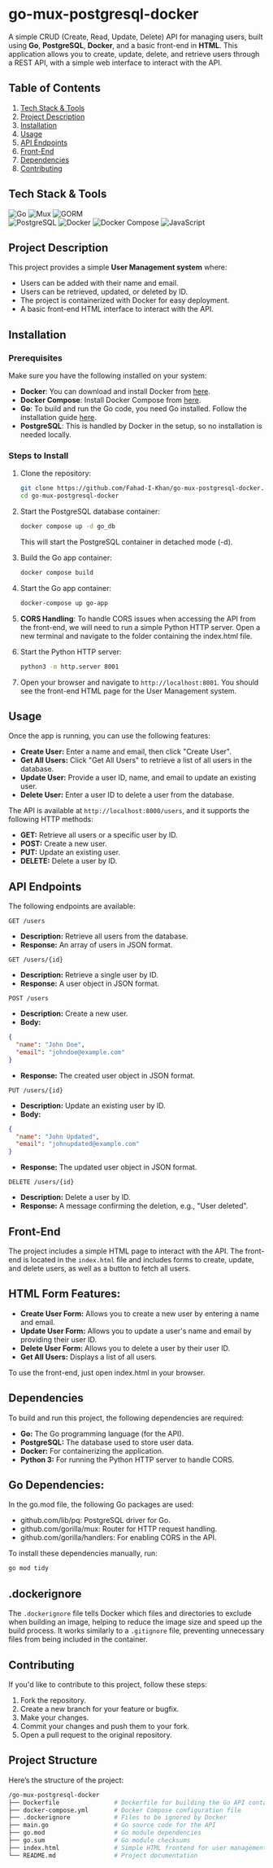 # go-mux-postgresql-docker

A simple CRUD (Create, Read, Update, Delete) API for managing users, built using **Go**, **PostgreSQL**, **Docker**, and a basic front-end in **HTML**. This application allows you to create, update, delete, and retrieve users through a REST API, with a simple web interface to interact with the API.

## Table of Contents

1. [Tech Stack & Tools](#tech-stack--tools)
2. [Project Description](#project-description)
3. [Installation](#installation)
4. [Usage](#usage)
5. [API Endpoints](#api-endpoints)
6. [Front-End](#front-end)
7. [Dependencies](#dependencies)
8. [Contributing](#contributing)


## Tech Stack & Tools

![Go](https://img.shields.io/badge/Language-Go-blue) ![Mux](https://img.shields.io/badge/Router-Mux-blue) ![GORM](https://img.shields.io/badge/ORM-GORM-blue)  
![PostgreSQL](https://img.shields.io/badge/Database-PostgreSQL-blue) ![Docker](https://img.shields.io/badge/Container-Docker-blue) ![Docker Compose](https://img.shields.io/badge/Docker%20Compose-Used-blueviolet)
![JavaScript](https://img.shields.io/badge/Language-JavaScript-yellow)


## Project Description

This project provides a simple **User Management system** where:

- Users can be added with their name and email.
- Users can be retrieved, updated, or deleted by ID.
- The project is containerized with Docker for easy deployment.
- A basic front-end HTML interface to interact with the API. 

## Installation

### Prerequisites

Make sure you have the following installed on your system:

- **Docker**: You can download and install Docker from [here](https://www.docker.com/get-started).
- **Docker Compose**: Install Docker Compose from [here](https://docs.docker.com/compose/install/).
- **Go**: To build and run the Go code, you need Go installed. Follow the installation guide [here](https://golang.org/doc/install).
- **PostgreSQL**: This is handled by Docker in the setup, so no installation is needed locally.

### Steps to Install

1. Clone the repository:

   ```bash
   git clone https://github.com/Fahad-I-Khan/go-mux-postgresql-docker.git
   cd go-mux-postgresql-docker
2. Start the PostgreSQL database container:

    ```bash
    docker compose up -d go_db
    ```
    This will start the PostgreSQL container in detached mode (-d).
3. Build the Go app container:

    ```bash
    docker compose build
    ```

4. Start the Go app container:

    ```bash
    docker-compose up go-app
    ```

5. **CORS Handling**: To handle CORS issues when accessing the API from the front-end, we will need to run a simple Python HTTP server. Open a new terminal and navigate to the folder containing the index.html file.

6. Start the Python HTTP server:

    ```bash
    python3 -m http.server 8001
    ```
7. Open your browser and navigate to `http://localhost:8001`. You should see the front-end HTML page for the User Management system.

## Usage
Once the app is running, you can use the following features:
- **Create User:** Enter a name and email, then click "Create User".
- **Get All Users:** Click "Get All Users" to retrieve a list of all users in the database.
- **Update User:** Provide a user ID, name, and email to update an existing user.
- **Delete User:** Enter a user ID to delete a user from the database.

The API is available at `http://localhost:8000/users`, and it supports the following HTTP methods:

- **GET:** Retrieve all users or a specific user by ID.
- **POST:** Create a new user.
- **PUT:** Update an existing user.
- **DELETE:** Delete a user by ID.

## API Endpoints
The following endpoints are available:

`GET /users`
- **Description:** Retrieve all users from the database.
- **Response:** An array of users in JSON format.

`GET /users/{id}`
- **Description:** Retrieve a single user by ID.
- **Response:** A user object in JSON format.

`POST /users`
- **Description:** Create a new user.
- **Body:** 

```json
{
  "name": "John Doe",
  "email": "johndoe@example.com"
}
```
- **Response:** The created user object in JSON format.

`PUT /users/{id}`
- **Description:** Update an existing user by ID.
- **Body:** 

```json
{
  "name": "John Updated",
  "email": "johnupdated@example.com"
}
```
- **Response:** The updated user object in JSON format.

`DELETE /users/{id}`
- **Description:** Delete a user by ID.
- **Response:** A message confirming the deletion, e.g., "User deleted".

## Front-End
The project includes a simple HTML page to interact with the API. The front-end is located in the `index.html` file and includes forms to create, update, and delete users, as well as a button to fetch all users.

## HTML Form Features:
- **Create User Form:** Allows you to create a new user by entering a name and email.
- **Update User Form:** Allows you to update a user's name and email by providing their user ID.
- **Delete User Form:** Allows you to delete a user by their user ID.
- **Get All Users:** Displays a list of all users.

To use the front-end, just open index.html in your browser.

## Dependencies
To build and run this project, the following dependencies are required:

- **Go:** The Go programming language (for the API).
- **PostgreSQL:** The database used to store user data.
- **Docker:** For containerizing the application.
- **Python 3:** For running the Python HTTP server to handle CORS.

## Go Dependencies:
In the go.mod file, the following Go packages are used:

- github.com/lib/pq: PostgreSQL driver for Go.
- github.com/gorilla/mux: Router for HTTP request handling.
- github.com/gorilla/handlers: For enabling CORS in the API.

To install these dependencies manually, run:

```bash
go mod tidy
```

## .dockerignore
The `.dockerignore` file tells Docker which files and directories to exclude when building an image, helping to reduce the image size and speed up the build process. It works similarly to a `.gitignore` file, preventing unnecessary files from being included in the container.

## Contributing
If you'd like to contribute to this project, follow these steps:

1. Fork the repository.
2. Create a new branch for your feature or bugfix.
3. Make your changes.
4. Commit your changes and push them to your fork.
5. Open a pull request to the original repository.

## Project Structure
Here’s the structure of the project:
```bash
/go-mux-postgresql-docker
├── Dockerfile               # Dockerfile for building the Go API container
├── docker-compose.yml       # Docker Compose configuration file
├── .dockerignore            # Files to be ignored by Docker
├── main.go                  # Go source code for the API
├── go.mod                   # Go module dependencies
├── go.sum                   # Go module checksums
├── index.html               # Simple HTML frontend for user management
└── README.md                # Project documentation
```